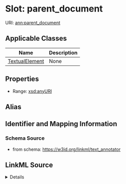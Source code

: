 # Slot: parent_document

URI: [ann:parent_document](https://w3id.org/linkml/text_annotator/parent_document)



<!-- no inheritance hierarchy -->




## Applicable Classes

| Name | Description |
| --- | --- |
[TextualElement](TextualElement.md) | None






## Properties

* Range: [xsd:anyURI](http://www.w3.org/2001/XMLSchema#anyURI)






## Alias




## Identifier and Mapping Information







### Schema Source


* from schema: https://w3id.org/linkml/text_annotator




## LinkML Source

<details>
```yaml
name: parent_document
from_schema: https://w3id.org/linkml/text_annotator
rank: 1000
alias: parent_document
owner: TextualElement
domain_of:
- TextualElement
range: uriorcurie

```
</details>